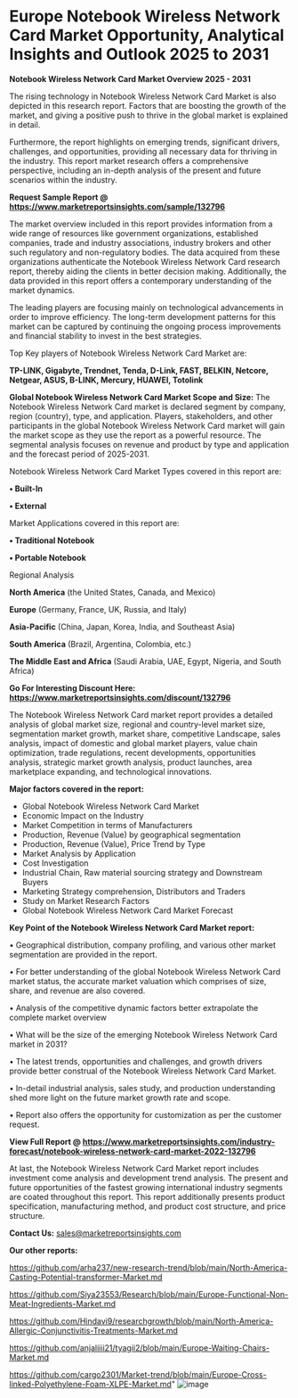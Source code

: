 # Europe Notebook Wireless Network Card Market Opportunity, Analytical Insights and Outlook 2025 to 2031

<Strong> Notebook Wireless Network Card Market Overview 2025 - 2031</strong>

The rising technology in Notebook Wireless Network Card Market is also depicted in this research report. Factors that are boosting the growth of the market, and giving a positive push to thrive in the global market is explained in detail.

Furthermore, the report highlights on emerging trends, significant drivers, challenges, and opportunities, providing all necessary data for thriving in the industry. This report market research offers a comprehensive perspective, including an in-depth analysis of the present and future scenarios within the industry.

<strong>Request Sample Report @ <a href=https://www.marketreportsinsights.com/sample/132796>https://www.marketreportsinsights.com/sample/132796</a></strong>

The market overview included in this report provides information from a wide range of resources like government organizations, established companies, trade and industry associations, industry brokers and other such regulatory and non-regulatory bodies. The data acquired from these organizations authenticate the Notebook Wireless Network Card research report, thereby aiding the clients in better decision making. Additionally, the data provided in this report offers a contemporary understanding of the market dynamics.

The leading players are focusing mainly on technological advancements in order to improve efficiency. The long-term development patterns for this market can be captured by continuing the ongoing process improvements and financial stability to invest in the best strategies.

Top Key players of Notebook Wireless Network Card Market are:

<strong>TP-LINK, Gigabyte, Trendnet, Tenda, D-Link, FAST, BELKIN, Netcore, Netgear, ASUS, B-LINK, Mercury, HUAWEI, Totolink</strong>

<strong><b>Global Notebook Wireless Network Card Market Scope and Size:</b></strong>
The Notebook Wireless Network Card market is declared segment by company, region (country), type, and application. Players, stakeholders, and other participants in the global Notebook Wireless Network Card market will gain the market scope as they use the report as a powerful resource. The segmental analysis focuses on revenue and product by type and application and the forecast period of 2025-2031.

Notebook Wireless Network Card Market Types covered in this report are:

<strong>• Built-In

• External</strong>

Market Applications covered in this report are:

<strong>• Traditional Notebook

• Portable Notebook</strong> 

Regional Analysis

<strong>North America</strong> (the United States, Canada, and Mexico)

<strong>Europe</strong> (Germany, France, UK, Russia, and Italy)

<strong>Asia-Pacific</strong> (China, Japan, Korea, India, and Southeast Asia)

<strong>South America</strong> (Brazil, Argentina, Colombia, etc.)

<strong>The Middle East and Africa</strong> (Saudi Arabia, UAE, Egypt, Nigeria, and South Africa)

<strong>Go For Interesting Discount Here: <a href=https://www.marketreportsinsights.com/discount/132796>https://www.marketreportsinsights.com/discount/132796</a></strong>

The Notebook Wireless Network Card market report provides a detailed analysis of global market size, regional and country-level market size, segmentation market growth, market share, competitive Landscape, sales analysis, impact of domestic and global market players, value chain optimization, trade regulations, recent developments, opportunities analysis, strategic market growth analysis, product launches, area marketplace expanding, and technological innovations.

<strong><b>Major factors covered in the report:</b></strong>
<ul>
  <li>Global Notebook Wireless Network Card Market </li>
  <li>Economic Impact on the Industry</li>
  <li>Market Competition in terms of Manufacturers</li>
  <li>Production, Revenue (Value) by geographical segmentation</li>
  <li>Production, Revenue (Value), Price Trend by Type</li>
  <li>Market Analysis by Application</li>
  <li>Cost Investigation</li>
  <li>Industrial Chain, Raw material sourcing strategy and Downstream Buyers</li>
  <li>Marketing Strategy comprehension, Distributors and Traders</li>
  <li>Study on Market Research Factors</li>
  <li>Global Notebook Wireless Network Card Market Forecast</li>
</ul>

<strong><b>Key Point of the Notebook Wireless Network Card Market report:</b></strong>

• Geographical distribution, company profiling, and various other market segmentation are provided in the report.

• For better understanding of the global Notebook Wireless Network Card market status, the accurate market valuation which comprises of size, share, and revenue are also covered.

• Analysis of the competitive dynamic factors better extrapolate the complete market overview

• What will be the size of the emerging Notebook Wireless Network Card market in 2031?

• The latest trends, opportunities and challenges, and growth drivers provide better construal of the Notebook Wireless Network Card Market.

• In-detail industrial analysis, sales study, and production understanding shed more light on the future market growth rate and scope.

• Report also offers the opportunity for customization as per the customer request.

<strong><b>View Full Report @ <a href=https://www.marketreportsinsights.com/industry-forecast/notebook-wireless-network-card-market-2022-132796>https://www.marketreportsinsights.com/industry-forecast/notebook-wireless-network-card-market-2022-132796</a></b></strong>


At last, the Notebook Wireless Network Card Market report includes investment come analysis and development trend analysis. The present and future opportunities of the fastest growing international industry segments are coated throughout this report. This report additionally presents product specification, manufacturing method, and product cost structure, and price structure.

<strong>Contact Us:</strong>
sales@marketreportsinsights.com

<strong>Our other reports:</strong>

<a href=https://github.com/arha237/new-research-trend/blob/main/North-America-Casting-Potential-transformer-Market.md>https://github.com/arha237/new-research-trend/blob/main/North-America-Casting-Potential-transformer-Market.md</a>

<a href=https://github.com/Siya23553/Research/blob/main/Europe-Functional-Non-Meat-Ingredients-Market.md>https://github.com/Siya23553/Research/blob/main/Europe-Functional-Non-Meat-Ingredients-Market.md</a>

<a href=https://github.com/Hindavi9/researchgrowth/blob/main/North-America-Allergic-Conjunctivitis-Treatments-Market.md>https://github.com/Hindavi9/researchgrowth/blob/main/North-America-Allergic-Conjunctivitis-Treatments-Market.md</a>

<a href=https://github.com/anjaliiii21/tyagii2/blob/main/Europe-Waiting-Chairs-Market.md>https://github.com/anjaliiii21/tyagii2/blob/main/Europe-Waiting-Chairs-Market.md</a>

<a href=https://github.com/cargo2301/Market-trend/blob/main/Europe-Cross-linked-Polyethylene-Foam-XLPE-Market.md>https://github.com/cargo2301/Market-trend/blob/main/Europe-Cross-linked-Polyethylene-Foam-XLPE-Market.md</a>"
![image](https://github.com/user-attachments/assets/c793a485-52aa-4043-a18b-dc475ad16fc3)
